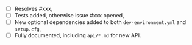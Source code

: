 <!-- Feel free to remove check-list items that aren't relevant to your change -->

 - [ ] Resolves #xxx,
 - [ ] Tests added, otherwise issue #xxx opened,
 - [ ] New optional dependencies added to both `dev-environment.yml` and `setup.cfg`,
 - [ ] Fully documented, including `api/*.md` for new API.
